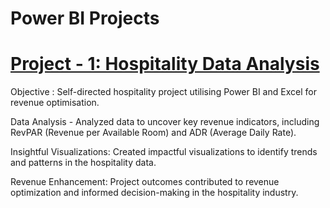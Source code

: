 # Power BI Projects 

# [Project - 1: Hospitality Data Analysis](https://jigneshs6701.github.io/Hospitality_Data_Analysis-/)

Objective : Self-directed hospitality project utilising Power BI and Excel for revenue optimisation.

Data Analysis - Analyzed  data to uncover key revenue indicators, including RevPAR (Revenue per Available Room) and ADR (Average Daily Rate).

Insightful Visualizations: Created impactful visualizations to identify trends and patterns in the hospitality data.

Revenue Enhancement: Project outcomes contributed to revenue optimization and informed decision-making in the hospitality industry.
